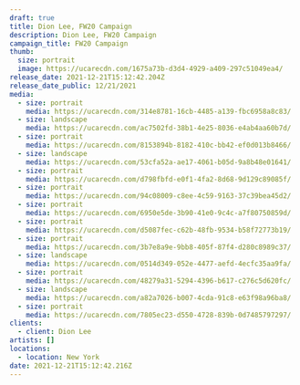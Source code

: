 ```yaml
---
draft: true
title: Dion Lee, FW20 Campaign
description: Dion Lee, FW20 Campaign
campaign_title: FW20 Campaign
thumb:
  size: portrait
  image: https://ucarecdn.com/1675a73b-d3d4-4929-a409-297c51049ea4/
release_date: 2021-12-21T15:12:42.204Z
release_date_public: 12/21/2021
media:
  - size: portrait
    media: https://ucarecdn.com/314e8781-16cb-4485-a139-fbc6958a8c83/
  - size: landscape
    media: https://ucarecdn.com/ac7502fd-38b1-4e25-8036-e4ab4aa60b7d/
  - size: portrait
    media: https://ucarecdn.com/8153894b-8182-410c-bb42-ef0d013b8466/
  - size: landscape
    media: https://ucarecdn.com/53cfa52a-ae17-4061-b05d-9a8b48e01641/
  - size: portrait
    media: https://ucarecdn.com/d798fbfd-e0f1-4fa2-8d68-9d129c89085f/
  - size: portrait
    media: https://ucarecdn.com/94c08009-c8ee-4c59-9163-37c39bea45d2/
  - size: portrait
    media: https://ucarecdn.com/6950e5de-3b90-41e0-9c4c-a7f80750859d/
  - size: portrait
    media: https://ucarecdn.com/d5087fec-c62b-48fb-9534-b58f72773b19/
  - size: portrait
    media: https://ucarecdn.com/3b7e8a9e-9bb8-405f-87f4-d280c8989c37/
  - size: landscape
    media: https://ucarecdn.com/0514d349-052e-4477-aefd-4ecfc35aa9fa/
  - size: portrait
    media: https://ucarecdn.com/48279a31-5294-4396-b617-c276c5d620fc/
  - size: landscape
    media: https://ucarecdn.com/a82a7026-b007-4cda-91c8-e63f98a96ba8/
  - size: portrait
    media: https://ucarecdn.com/7805ec23-d550-4728-839b-0d7485797297/
clients:
  - client: Dion Lee
artists: []
locations:
  - location: New York
date: 2021-12-21T15:12:42.216Z
---
```

